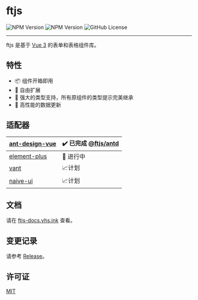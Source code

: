 # ftjs

![NPM Version](https://img.shields.io/npm/v/@ftjs/core?label=@ftjs/core)
![NPM Version](https://img.shields.io/npm/v/@ftjs/antd?label=@ftjs/antd)
![GitHub License](https://img.shields.io/github/license/yuhengshen/ftjs)

---

ftjs 是基于 [Vue 3](https://github.com/vuejs/core) 的表单和表格组件库。

## 特性

- 📦 组件开箱即用
- 🎨 自由扩展
- 💪 强大的类型支持，所有原组件的类型提示完美继承
- 🚀 高性能的数据更新

## 适配器

| [ant-design-vue](https://github.com/vueComponent/ant-design-vue) | ✔️ 已完成 [@ftjs/antd](https://ftjs-docs.yhs.ink/antd/) |
| :--------------------------------------------------------------- | :------------------------------------------------------ |
| [element-plus](https://github.com/element-plus/element-plus)     | 🚧 进行中                                               |
| [vant](https://github.com/youzan/vant)                           | 📈计划                                                  |
| [naive-ui](https://github.com/tusen-ai/naive-ui)                 | 📈计划                                                  |

## 文档

请在 [ftjs-docs.yhs.ink](https://ftjs-docs.yhs.ink) 查看。

## 变更记录

请参考 [Release](https://github.com/yuhengshen/ftjs/releases)。

## 许可证

[MIT](./LICENSE)
